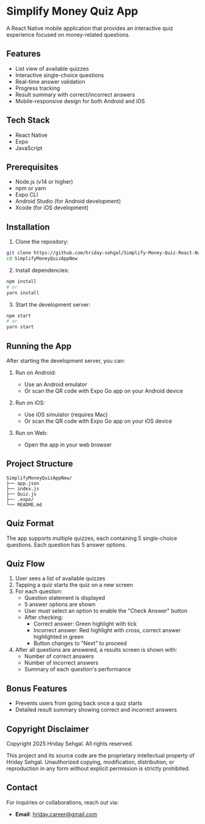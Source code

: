# Simplify Money Quiz App

A React Native mobile application that provides an interactive quiz experience focused on money-related questions.

## Features

- List view of available quizzes
- Interactive single-choice questions
- Real-time answer validation
- Progress tracking
- Result summary with correct/incorrect answers
- Mobile-responsive design for both Android and iOS

## Tech Stack

- React Native
- Expo
- JavaScript

## Prerequisites

- Node.js (v14 or higher)
- npm or yarn
- Expo CLI
- Android Studio (for Android development)
- Xcode (for iOS development)

## Installation

1. Clone the repository:
```bash
git clone https://github.com/hriday-sehgal/Simplify-Money-Quiz-React-Native
cd SimplifyMoneyQuizAppNew
```

2. Install dependencies:
```bash
npm install
# or
yarn install
```

3. Start the development server:
```bash
npm start
# or
yarn start
```

## Running the App

After starting the development server, you can:

1. Run on Android:
   - Use an Android emulator
   - Or scan the QR code with Expo Go app on your Android device

2. Run on iOS:
   - Use iOS simulator (requires Mac)
   - Or scan the QR code with Expo Go app on your iOS device

3. Run on Web:
   - Open the app in your web browser

## Project Structure

```
SimplifyMoneyQuizAppNew/
├── app.json
├── index.js
├── Quiz.js
├── .expo/
└── README.md
```

## Quiz Format

The app supports multiple quizzes, each containing 5 single-choice questions. Each question has 5 answer options.

## Quiz Flow

1. User sees a list of available quizzes
2. Tapping a quiz starts the quiz on a new screen
3. For each question:
   - Question statement is displayed
   - 5 answer options are shown
   - User must select an option to enable the "Check Answer" button
   - After checking:
     - Correct answer: Green highlight with tick
     - Incorrect answer: Red highlight with cross, correct answer highlighted in green
     - Button changes to "Next" to proceed
4. After all questions are answered, a results screen is shown with:
   - Number of correct answers
   - Number of incorrect answers
   - Summary of each question's performance

## Bonus Features

- Prevents users from going back once a quiz starts
- Detailed result summary showing correct and incorrect answers

## Copyright Disclaimer

Copyright 2025 Hriday Sehgal. All rights reserved.

This project and its source code are the proprietary intellectual property of Hriday Sehgal. Unauthorized copying, modification, distribution, or reproduction in any form without explicit permission is strictly prohibited.

## Contact

For inquiries or collaborations, reach out via:
- **Email**: hriday.career@gmail.com
